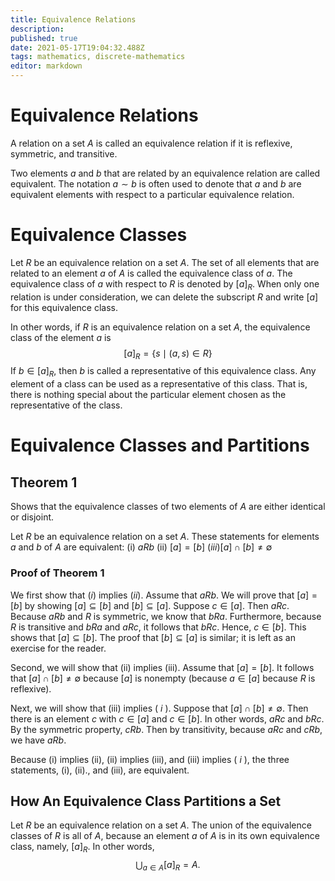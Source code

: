 ```yaml
---
title: Equivalence Relations
description: 
published: true
date: 2021-05-17T19:04:32.488Z
tags: mathematics, discrete-mathematics
editor: markdown
---
```


# Equivalence Relations
A relation on a set $A$ is called an equivalence relation if it is reflexive, symmetric, and transitive.

Two elements $a$ and $b$ that are related by an equivalence relation are called equivalent. The notation $a \sim b$ is often used to denote that $a$ and $b$ are equivalent elements with respect to a particular equivalence relation.

# Equivalence Classes
Let $R$ be an equivalence relation on a set $A .$ The set of all elements that are related to an element $a$ of $A$ is called the equivalence class of $a$. The equivalence class of $a$ with respect to $R$ is denoted by $[a]_{R}$. When only one relation is under consideration, we can delete the subscript $R$ and write $[a]$ for this equivalence class.

In other words, if $R$ is an equivalence relation on a set $A$, the equivalence class of the element $a$ is
$$
[a]_{R}=\{s \mid(a, s) \in R\}
$$
If $b \in[a]_{R}$, then $b$ is called a representative of this equivalence class. Any element of a class can be used as a representative of this class. That is, there is nothing special about the particular element chosen as the representative of the class.

# Equivalence Classes and Partitions
## Theorem 1
Shows that the equivalence classes of two elements of $A$ are either identical or disjoint. 

Let $R$ be an equivalence relation on a set $A .$ These statements for elements $a$ and $b$ of $A$ are equivalent:
(i) $a R b$
(ii) $[a]=[b]$
$(i i i)[a] \cap[b] \neq \emptyset$

### Proof of Theorem 1
We first show that $(i)$ implies $(i i) .$ Assume that $a R b$. We will prove that $[a]=[b]$ by showing $[a] \subseteq[b]$ and $[b] \subseteq[a]$. Suppose $c \in[a]$. Then $a R c$. Because $a R b$ and $R$ is symmetric, we know that $b R a$. Furthermore, because $R$ is transitive and $b R a$ and $a R c$, it follows that $b R c$. Hence, $c \in[b]$. This shows that $[a] \subseteq[b]$. The proof that $[b] \subseteq[a]$ is similar; it is left as an exercise for the reader.

Second, we will show that (ii) implies (iii). Assume that $[a]=[b] .$ It follows that $[a] \cap[b] \neq \emptyset$ because $[a]$ is nonempty (because $a \in[a]$ because $R$ is reflexive).

Next, we will show that (iii) implies ( $i$ ). Suppose that $[a] \cap[b] \neq \emptyset$. Then there is an element $c$ with $c \in[a]$ and $c \in[b] .$ In other words, $a R c$ and $b R c .$ By the symmetric property, $c R b$. Then by transitivity, because $a R c$ and $c R b$, we have $a R b$.

Because (i) implies (ii), (ii) implies (iii), and (iii) implies ( $i$ ), the three statements, (i), (ii)., and (iii), are equivalent.

## How An Equivalence Class Partitions a Set

Let $R$ be an equivalence relation on a set $A$. The union of the equivalence classes of $R$ is all of $A$, because an element $a$ of $A$ is in its own equivalence class, namely, $[a]_{R}$. In other words,
$$
\bigcup_{a \in A}[a]_{R}=A .
$$